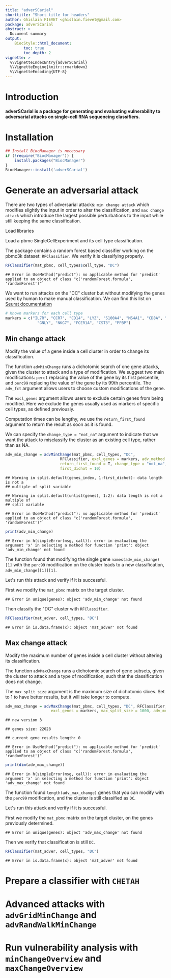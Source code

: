 ```yaml
---
title: "adverSCarial"
shorttitle: "Short title for headers"
author: Ghislain FIEVET <ghislain.fievet@gmail.com>
package: adverSCarial
abstract: >
  Document summary
output:
    BiocStyle::html_document:
        toc: true
        toc_depth: 2
vignette: >
  %\VignetteIndexEntry{adverSCarial}
  %\VignetteEngine{knitr::rmarkdown}
  %\VignetteEncoding{UTF-8}
---
```


# Introduction
**adverSCarial is a package for generating and evaluating vulnerability to adversarial attacks on single-cell RNA sequencing classifiers.**

# Installation

```r
## Install BiocManager is necessary
if (!require("BiocManager")) {
    install.packages("BiocManager")
}
BiocManager::install('adverSCarial')
```

# Generate an adversarial attack

There are two types of adversarial attacks: `min change attack` which modifies slightly the input in order to alter the classification, and `max change attack` which introduce the largest possible perturbations to the input while still keeping the same classification.

Load libraries



Load a pbmc SingleCellExperiment and its cell type classification.



The package contains a random forest based classifier working on the pbmc3k dataset: `RFClassifier`. We verify it is classifying properly.


```r
RFClassifier(mat_pbmc, cell_types$cell_type, "DC")
```

```
## Error in UseMethod("predict"): no applicable method for 'predict' applied to an object of class "c('randomForest.formula', 'randomForest')"
```

We want to run attacks on the "DC" cluster but without modifying the genes used by human to make manual classification. We can find this list on [Seurat documentation](https://satijalab.org/seurat/articles/pbmc3k_tutorial.html)


```r
# Known markers for each cell type
markers = c("IL7R", "CCR7", "CD14", "LYZ", "S100A4", "MS4A1", "CD8A", "FCGR3A", "MS4A7",
              "GNLY", "NKG7", "FCER1A", "CST3", "PPBP")
```

## Min change attack

Modify the value of a gene inside a cell cluster in order to change its classification.

The function `advMinChange` runs a dichotomic search of one gene attacks, given the cluster to attack and a type of modification. We suggest two main modifications: `perc1` replacing the value of the gene by its first percentile, and `perc99` replacing the value of the gene by its 99th percentile. The `adv_fct` argument allows users to choose custom modifications of the gene.

The `excl_genes` argument allows users to exclude certain genes from being modified. Here we exclude the genes usually used as markers of specific cell types, as defined previously.

Computation times can be lengthy, we use the `return_first_found` argument to return the result as soon as it is found.

We can specify the `change_type = "not_na"` argument to indicate that we want the attack to misclassify the cluster as an existing cell type, rather than as NA.


```r
adv_min_change = advMinChange(mat_pbmc, cell_types, "DC",
                        RFClassifier, excl_genes = markers, adv_method = "perc99",
                        return_first_found = T, change_type = "not_na",
                        first_dichot = 10)
```

```
## Warning in split.default(genes_index, 1:first_dichot): data length is not a
## multiple of split variable
```

```
## Warning in split.default(unlist(genes), 1:2): data length is not a multiple of
## split variable
```

```
## Error in UseMethod("predict"): no applicable method for 'predict' applied to an object of class "c('randomForest.formula', 'randomForest')"
```

```r
print(adv_min_change)
```

```
## Error in h(simpleError(msg, call)): error in evaluating the argument 'x' in selecting a method for function 'print': object 'adv_min_change' not found
```

The function found that modifying the single gene `names(adv_min_change)[1]` with the `perc99` modification on the cluster leads to a new classification, `adv_min_change[[1]][1]`.

Let's run this attack and verify if it is successful.

First we modify the `mat_pbmc` matrix on the target cluster.


```
## Error in unique(genes): object 'adv_min_change' not found
```

Then classify the "DC" cluster with `RFClassifier`.

```r
RFClassifier(mat_adver, cell_types, "DC")
```

```
## Error in is.data.frame(x): object 'mat_adver' not found
```


## Max change attack

Modify the maximum number of genes inside a cell cluster without altering its classification.

The function `advMaxChange` runs a dichotomic search of gene subsets, given the cluster to attack and a type of modification, such that the classification does not change.

The `max_split_size` argument is the maximum size of dichotomic slices. Set to 1 to have better results, but it will take longer to compute.


```r
adv_max_change = advMaxChange(mat_pbmc, cell_types, "DC", RFClassifier,
                    excl_genes = markers, max_split_size = 1000, adv_method = "perc99")
```

```
## new version 3
```

```
## genes size: 22028
```

```
## current gene results length: 0
```

```
## Error in UseMethod("predict"): no applicable method for 'predict' applied to an object of class "c('randomForest.formula', 'randomForest')"
```

```r
print(dim(adv_max_change))
```

```
## Error in h(simpleError(msg, call)): error in evaluating the argument 'x' in selecting a method for function 'print': object 'adv_max_change' not found
```

The function found `length(adv_max_change)` genes that you can modify with the `perc99` modification, and the cluster is still classified as `DC`.

Let's run this attack and verify if it is successful.

First we modify the `mat_pbmc` matrix on the target cluster, on the genes previously determined.


```
## Error in unique(genes): object 'adv_max_change' not found
```

Then we verify that classification is still `DC`.

```r
RFClassifier(mat_adver, cell_types, "DC")
```

```
## Error in is.data.frame(x): object 'mat_adver' not found
```


# Prepare a classifier with `CHETAH`

# Advanced attacks with `advGridMinChange` and `advRandWalkMinChange`

# Run vulnerability analysis with `minChangeOverview` and `maxChangeOverview`
